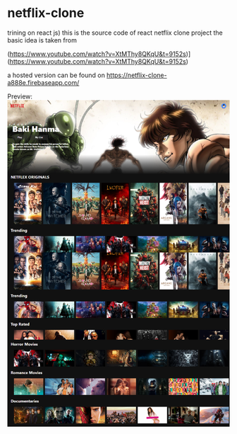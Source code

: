 # netflix-clone
trining on react js) this is the source code of react netflix clone project the basic idea is taken from 

(https://www.youtube.com/watch?v=XtMThy8QKqU&t=9152s)](https://www.youtube.com/watch?v=XtMThy8QKqU&t=9152s)


a hosted version can be found on https://netflix-clone-a888e.firebaseapp.com/


Preview:
![](test.png)